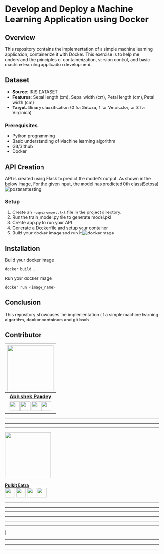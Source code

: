 # Develop and Deploy a Machine Learning Application using Docker


## Overview

This repository contains the implementation of a simple machine learning application, containerize it with Docker. This exercise is to help me understand the principles of containerization, version control, and basic machine learning application development.

## Dataset

- **Source**: IRIS DATASET
- **Features**: Sepal length (cm), Sepal width (cm), Petal length (cm), Petal width (cm)
- **Target**: Binary classification (0 for Setosa, 1 for Versicolor, or 2 for Virginica)

### Prerequisites

- Python programming
- Basic understanding of Machine learning algorithm
- Git/Github
- Docker

## API Creation
API is created using Flask to predict the model's output. As shown in the below image, For the given input, the model has predicted 0th class(Setosa)
![postmantesting](https://github.com/user-attachments/assets/4bd49ee6-4bff-4845-b0ae-51288955e243)

### Setup

1. Create an `requirement.txt` file in the project directory.
2. Run the train_model.py file to generate model.pkl
3. Create app.py to run your API 
4. Generate a Dockerfile and setup your container
5. Build your docker image and run it
   ![dockerImage](https://github.com/user-attachments/assets/fd39bff5-8428-4550-a79d-6e7fb626c469)


## Installation

Build your docker image
```bash
docker build .
```
Run your docker image
```bash
docker run <image_name>
```

## Conclusion
This repository showcases the implementation of a simple machine learning algorithm, docker containers and git bash

## Contributor
<p align="center">

|                                                                                                                                                                                                                   <a href="https://github.com/abhi526691"><img src="https://avatars.githubusercontent.com/abhi526691" width="150px" height="150px" /></a>                                                                                                                                                                                                                    |
| :--------------------------------------------------------------------------------------------------------------------------------------------------------------------------------------------------------------------------------------------------------------------------------------------------------------------------------------------------------------------------------------------------------------------------------------------------------------------------------------------------------------------------------------------------------------------------: |
|                                                                                                                                                                                                                                                             **[Abhishek Pandey](https://github.com/abhi526691)**                                                                                                                                                                                                                                                              |
| <a href="https://github.com/abhi526691"><img src="https://cdn.iconscout.com/icon/free/png-256/github-108-438008.png" width="32px" height="32px"></a> <a href="https://www.instagram.com/_abhishek__pandey___/"><img src="https://cdn.iconscout.com/icon/free/png-512/free-instagram-216-721958.png" width="32px" height="32px"></a> <a href="https://www.linkedin.com/in/abhishek-pandey-1515aa171/"><img src="https://i.ibb.co/Kx2GSrT/linkedin.png" width="32px" height="32px"></a><a href="https://www.facebook.com/abhishek10548"><img src="https://cdn.iconscout.com/icon/free/png-512/free-facebook-263-721950.png" width="32px" height="32px"></a> |

<hr/>

<p align="center">
<hr/>
<hr> 
<a href="https://avatars.githubusercontent.com/u/67047845?s=400&u=71fd8132682e8d6822f8ea748904fe86020d6e36&v=4"><img src="https://avatars.githubusercontent.com/u/67047845?s=400&u=71fd8132682e8d6822f8ea748904fe86020d6e36&v=4" width="150px" height="150px" /></a>
</p>
 
**[Pulkit Batra](https://github.com/batrapulkit)**  
<a href="https://github.com/batrapulkit"><img src="https://cdn.iconscout.com/icon/free/png-256/github-108-438008.png" width="32px" height="32px"></a> <a href="https://www.instagram.com/pulkit2001batra/"><img src="https://cdn.iconscout.com/icon/free/png-512/free-instagram-216-721958.png" width="32px" height="32px"></a> <a href="https://www.linkedin.com/in/pulkit-batra-14972a199/"><img src="https://i.ibb.co/Kx2GSrT/linkedin.png" width="32px" height="32px"></a><a href="https://www.facebook.com/pulkit.batra.14/"><img src="https://cdn.iconscout.com/icon/free/png-512/free-facebook-263-721950.png" width="32px" height="32px"></a>

<hr/>
<hr>
<hr> 

<hr/>
<hr>
<hr>
                                                                                                                                                                                                                    |

 <hr/>
<hr>
<hr>
